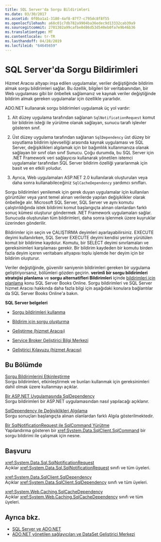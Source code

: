 ```yaml
---
title: SQL Server'da Sorgu Bildirimleri
ms.date: 03/30/2017
ms.assetid: 0f0ba1a1-3180-4af8-87f7-c795dc8f8f55
ms.openlocfilehash: a68c01c7db782a9904ba36edec9d13332cab39a9
ms.sourcegitcommit: 2701302a99cafbe0d86d53d540eb0fa7e9b46b36
ms.translationtype: MT
ms.contentlocale: tr-TR
ms.lasthandoff: 04/28/2019
ms.locfileid: "64645659"
---
```

# <a name="query-notifications-in-sql-server"></a>SQL Server'da Sorgu Bildirimleri
Hizmet Aracısı altyapı inşa edilen uygulamalar, veriler değiştiğinde bildirim almak sorgu bildirimleri sağlar. Bu özellik, bilgileri bir veritabanından, bir Web uygulaması gibi bir önbellek sağlamanız ve kaynak veriler değiştiğinde bildirim almak gereken uygulamalar için özellikle yararlıdır.  
  
 ADO.NET kullanarak sorgu bildirimleri uygulamak üç yol vardır:  
  
1. Alt düzey uygulama tarafından sağlanan `SqlNotificationRequest` komut bir bildirim isteği ile yürütme olanak sağlayan, sunucu tarafı işlevler gösteren sınıf.  
  
2. Üst düzey uygulama tarafından sağlanan `SqlDependency` üst düzey bir soyutlama bildirim işlevselliği arasında kaynak uygulaması ve SQL Server, değişiklikleri algılamak için bir bağımlılık kullanmanıza olanak sağlayan bir sınıf olan sınıf Sunucu. Çoğu durumda, bu SQL Server için .NET Framework veri sağlayıcısı kullanarak yönetilen istemci uygulamalar tarafından SQL Server bildirim özelliği yararlanmak için basit ve en etkili yoludur.  
  
3. Ayrıca, Web uygulamaları ASP.NET 2.0 kullanılarak oluşturulan veya daha sonra kullanabileceğiniz `SqlCacheDependency` yardımcı sınıfları.  
  
 Sorgu bildirimleri yenilemek için gerek duyan uygulamalar için kullanılan görüntüler veya yanıt temel alınan verilerde yapılan değişiklikler olarak önbelleğe alır. Microsoft SQL Server, SQL Server ve aynı komutu çalıştırıldığında istek bildirimi komut başlangıçta alınan olanlardan farklı sonuç kümesi oluşturur göndermek .NET Framework uygulamaları sağlar. Sunucuda oluşturulan tüm bildirimleri, daha sonra işlenmek üzere kuyruklar üzerinden gönderilir.  
  
 Bildirimler için seçin ve ÇALIŞTIRMA deyimleri ayarlayabilirsiniz. EXECUTE deyimi kullanılırken, SQL Server EXECUTE deyimi kendisi yerine yürütülen komut bir bildirime kaydolur. Komutu, bir SELECT deyimi sınırlamaları ve gereksinimleri karşılaması gerekir. Bir bildirim kaydeden bir komutu birden fazla deyim içeren veritabanı altyapısı toplu işlemde her deyim için bir bildirim oluşturur.  
  
 Veriler değiştiğinde, güvenilir saniyenin bildirimleri gereken bir uygulama geliştiriyorsanız, bölümleri gözden geçirin. **verimli bir sorgu bildirimleri stratejisi planlama** ve **sorgu alternatifleri Bildirimleri** içinde [bildirimleri için planlama](https://go.microsoft.com/fwlink/?LinkId=211984) konu SQL Server Books Online. Sorgu bildirimleri ve SQL Server hizmet Aracısı hakkında daha fazla bilgi için aşağıdaki konulara bağlantılar da SQL Server Books Online'a bakın.  
  
 **SQL Server belgeleri**  
  
- [Sorgu bildirimleri kullanma](https://docs.microsoft.com/previous-versions/sql/sql-server-2008-r2/ms175110(v=sql.105))  
  
- [Bildirim için sorgu oluşturma](https://docs.microsoft.com/previous-versions/sql/sql-server-2008-r2/ms181122(v=sql.105))  
  
- [Geliştirme (hizmet Aracısı)](https://docs.microsoft.com/previous-versions/sql/sql-server-2008-r2/bb522889(v=sql.105))  
  
- [Service Broker Geliştirici Bilgi Merkezi](https://docs.microsoft.com/previous-versions/sql/sql-server-2008-r2/ms166100(v=sql.105))  
  
- [Geliştirici Kılavuzu (hizmet Aracısı)](https://docs.microsoft.com/previous-versions/sql/sql-server-2008-r2/bb522908(v=sql.105))  
  
## <a name="in-this-section"></a>Bu Bölümde  
 [Sorgu Bildirimlerini Etkinleştirme](../../../../../docs/framework/data/adonet/sql/enabling-query-notifications.md)  
 Sorgu bildirimleri, etkinleştirmek ve bunları kullanmak için gereksinimleri dahil olmak üzere kullanmayı açıklar.  
  
 [Bir ASP.NET Uygulamasında SqlDependency](../../../../../docs/framework/data/adonet/sql/sqldependency-in-an-aspnet-app.md)  
 Sorgu bildirimleri bir ASP.NET uygulamasından nasıl yapılacağı açıklanır.  
  
 [SqlDependency ile Değişiklikleri Algılama](../../../../../docs/framework/data/adonet/sql/detecting-changes-with-sqldependency.md)  
 Sorgu sonuçları başlangıçta alınan olanlardan farklı Algıla gösterilmektedir.  
  
 [Bir SqlNotificationRequest ile SqlCommand Yürütme](../../../../../docs/framework/data/adonet/sql/sqlcommand-execution-with-a-sqlnotificationrequest.md)  
 Yapılandırma gösteren bir <xref:System.Data.SqlClient.SqlCommand> bir sorgu bildirimi ile çalışmak için nesne.  
  
## <a name="reference"></a>Başvuru  
 <xref:System.Data.Sql.SqlNotificationRequest>  
 Açıklar <xref:System.Data.Sql.SqlNotificationRequest> sınıfı ve tüm üyeleri.  
  
 <xref:System.Data.SqlClient.SqlDependency>  
 Açıklar <xref:System.Data.SqlClient.SqlDependency> sınıfı ve tüm üyeleri.  
  
 <xref:System.Web.Caching.SqlCacheDependency>  
 Açıklar <xref:System.Web.Caching.SqlCacheDependency> sınıfı ve tüm üyeleri.  
  
## <a name="see-also"></a>Ayrıca bkz.

- [SQL Server ve ADO.NET](../../../../../docs/framework/data/adonet/sql/index.md)
- [ADO.NET yönetilen sağlayıcıları ve DataSet Geliştirici Merkezi](https://go.microsoft.com/fwlink/?LinkId=217917)
